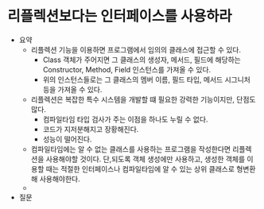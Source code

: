 # 리플렉션보다는 인터페이스를 사용하라

- 요약
  - 리플렉션 기능을 이용하면 프로그램에서 임의의 클래스에 접근할 수 있다.
    - Class 객체가 주어지면 그 클래스의 생성자, 메서드, 필드에 해당하는 Constructor, Method, Field 인스턴스를 가져올 수 있다.
    - 위의 인스턴스들로는 그 클래스의 멤버 이름, 필드 타입, 메서드 시그니처 등을 가져올 수 있다.
  - 리플렉션은 복잡한 특수 시스템을 개발할 떄 필요한 강력한 기능이지만, 단점도 많다.
    - 컴파일타임 타입 검사가 주는 이점을 하나도 누릴 수 없다.
    - 코드가 지저분해지고 장황해진다.
    - 성능이 떨어진다.
  - 컴파일타임에는 알 수 없는 클래스를 사용하는 프로그램을 작성한다면 리플렉션을 사용해야할 것이다. 단,되도록 객체 생성에만 사용하고, 생성한 객체를 이용할 때는 적절한 인터페이스나 컴파일타임에 알 수 있는 상위 클래스로 형변환해 사용해야한다.
  - 
- 질문